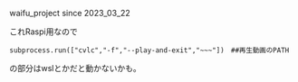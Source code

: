 waifu_project since 2023_03_22

これRaspi用なので

    subprocess.run(["cvlc","-f","--play-and-exit","~~~"])　##再生動画のPATH

の部分はwslとかだと動かないかも。